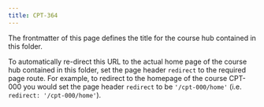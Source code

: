 ```yaml
---
title: CPT-364
---
```


The frontmatter of this page defines the title for the course hub contained in this folder.

To automatically re-direct this URL to the actual home page of the course hub contained in this folder, set the page header `redirect` to the required page route. For example, to redirect to the homepage of the course CPT-000 you would set the page header `redirect` to be `'/cpt-000/home'` (i.e. `redirect: '/cpt-000/home'`).
